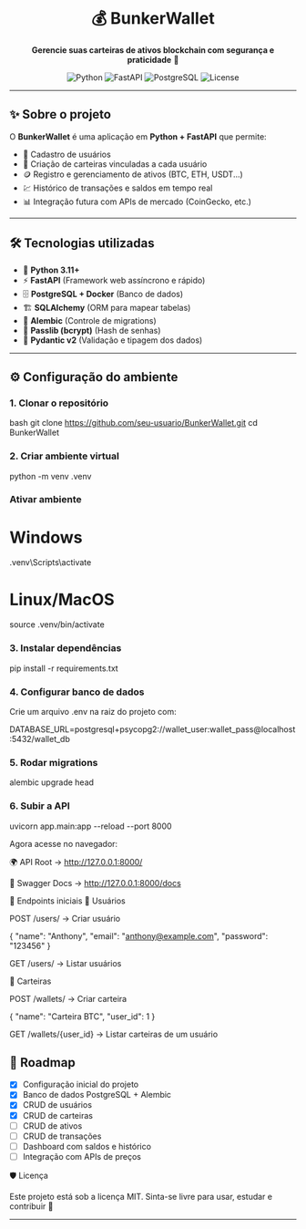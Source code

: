 <h1 align="center">💰 BunkerWallet</h1>

<p align="center">
  <b>Gerencie suas carteiras de ativos blockchain com segurança e praticidade</b> 🚀
</p>

<p align="center">
  <img src="https://img.shields.io/badge/python-3.11%2B-blue?logo=python" alt="Python">
  <img src="https://img.shields.io/badge/FastAPI-0.110+-009688?logo=fastapi" alt="FastAPI">
  <img src="https://img.shields.io/badge/PostgreSQL-15+-336791?logo=postgresql" alt="PostgreSQL">
  <img src="https://img.shields.io/badge/license-MIT-green" alt="License">
</p>

---

## ✨ Sobre o projeto

O **BunkerWallet** é uma aplicação em **Python + FastAPI** que permite:

- 👤 Cadastro de usuários  
- 💼 Criação de carteiras vinculadas a cada usuário  
- 🪙 Registro e gerenciamento de ativos (BTC, ETH, USDT...)  
- 💹 Histórico de transações e saldos em tempo real  
- 📊 Integração futura com APIs de mercado (CoinGecko, etc.)  

---

## 🛠️ Tecnologias utilizadas

- 🐍 **Python 3.11+**  
- ⚡ **FastAPI** (Framework web assíncrono e rápido)  
- 🗄️ **PostgreSQL + Docker** (Banco de dados)  
- 🏗️ **SQLAlchemy** (ORM para mapear tabelas)  
- 🔄 **Alembic** (Controle de migrations)  
- 🔐 **Passlib (bcrypt)** (Hash de senhas)  
- 🧾 **Pydantic v2** (Validação e tipagem dos dados)

---

## ⚙️ Configuração do ambiente

### 1. Clonar o repositório

bash
git clone <https://github.com/seu-usuario/BunkerWallet.git>
cd BunkerWallet

### 2. Criar ambiente virtual

python -m venv .venv

### Ativar ambiente

# Windows

.venv\Scripts\activate

# Linux/MacOS

source .venv/bin/activate

### 3. Instalar dependências

pip install -r requirements.txt

### 4. Configurar banco de dados

Crie um arquivo .env na raiz do projeto com:

DATABASE_URL=postgresql+psycopg2://wallet_user:wallet_pass@localhost:5432/wallet_db

### 5. Rodar migrations

alembic upgrade head

### 6. Subir a API

uvicorn app.main:app --reload --port 8000

Agora acesse no navegador:

🌍 API Root → <http://127.0.0.1:8000/>

📖 Swagger Docs → <http://127.0.0.1:8000/docs>

📌 Endpoints iniciais
👤 Usuários

POST /users/ → Criar usuário

{
  "name": "Anthony",
  "email": "<anthony@example.com>",
  "password": "123456"
}

GET /users/ → Listar usuários

💼 Carteiras

POST /wallets/ → Criar carteira

{
  "name": "Carteira BTC",
  "user_id": 1
}

GET /wallets/{user_id} → Listar carteiras de um usuário

## 📜 Roadmap

- [x] Configuração inicial do projeto  
- [x] Banco de dados PostgreSQL + Alembic  
- [x] CRUD de usuários  
- [x] CRUD de carteiras  
- [ ] CRUD de ativos  
- [ ] CRUD de transações  
- [ ] Dashboard com saldos e histórico  
- [ ] Integração com APIs de preços  

🛡️ Licença

Este projeto está sob a licença MIT.
Sinta-se livre para usar, estudar e contribuir 🤝

---
